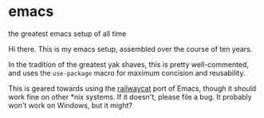# emacs
the greatest emacs setup of all time

Hi there. This is my emacs setup, assembled over the course of ten years.

In the tradition of the greatest yak shaves, this is pretty well-commented, 
and uses the `use-package` macro for maximum concision and reusability. 

This is geared towards using the [railwaycat](https://github.com/railwaycat/homebrew-emacsmacport/releases)
port of Emacs, though it should work fine on other *nix systems. If it doesn't, 
please file a bug. It probably won't work on Windows, but it might? 
